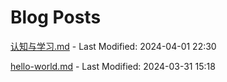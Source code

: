 # Blog Posts

[认知与学习.md](_posts/认知与学习.md) - Last Modified: 2024-04-01 22:30

[hello-world.md](_posts/hello-world.md) - Last Modified: 2024-03-31 15:18

